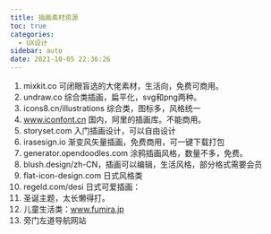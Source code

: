 ```yaml
---
title: 插画素材资源
toc: true
categories:
  - UX设计
sidebar: auto
date: 2021-10-05 22:36:26
---
```


1. mixkit.co 可闭眼盲选的大佬素材，生活向，免费可商用。 
2. undraw.co 综合类插画，扁平化，svg和png两种。
3. icons8.cn/illustrations 综合类，图标多，风格统一 
4. www.iconfont.cn 国内，阿里的插画库。不能商用。
5. storyset.com 入门插画设计，可以自由设计
6. irasesign.io 渐变风矢量插画，免费商用，可一键下载打包
7. generator.opendoodles.com 涂鸦插画风格，数量不多，免费。
8. blush.design/zh-CN，插画可以编辑，生活风格，部分格式需要会员
9. flat-icon-design.com 日式风格类
10. regeld.com/desi 日式可爱插画：
11. 圣诞主题，太长懒得打。
12. 儿童生活类：www.fumira.jp
13. 旁门左道导航网站
